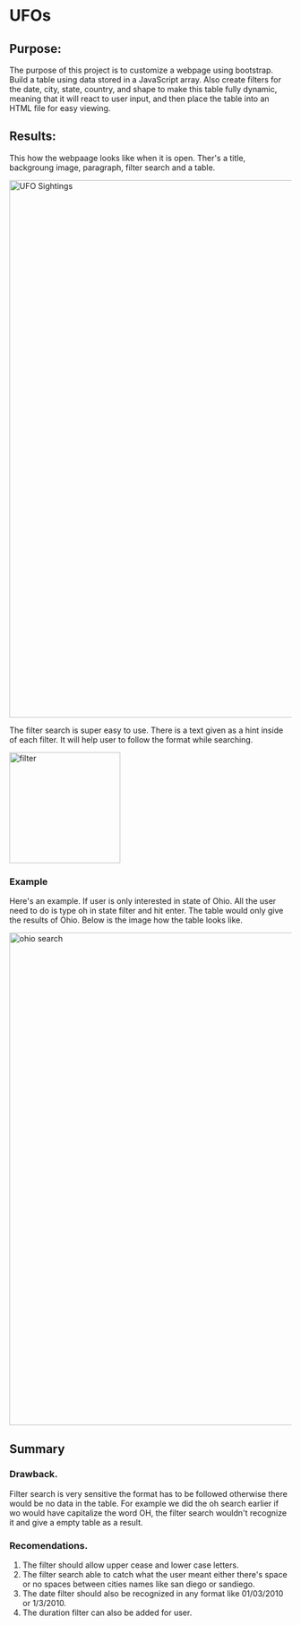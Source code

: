 # UFOs
## Purpose:
The purpose of this project is to customize a webpage using bootstrap. Build a table using data stored in a JavaScript array. Also create filters for the date, city, state, country, and shape to make this table fully dynamic, meaning that it will react to user input, and then place the table into an HTML file for easy viewing.
## Results:
This how the webpaage looks like when it is open. Ther's a title, backgroung image, paragraph, filter search and a table.

<img width="960" alt="UFO Sightings" src="https://user-images.githubusercontent.com/107155888/187001801-d5224030-a8fa-46b1-9ed8-258ec54e0d1d.png">

The filter search is super easy to use. There is a text given as a hint inside of each filter. It will help user to follow the format while searching.

<img width="198" alt="filter" src="https://user-images.githubusercontent.com/107155888/187001810-801db6e1-8052-42ad-af74-0e423ae1de13.png">

### Example
Here's an example. If user is only interested in state of Ohio. All the user need to do is type oh in state filter and hit enter. The table would only give the results of Ohio. Below is the image how the table looks like.

<img width="880" alt="ohio search" src="https://user-images.githubusercontent.com/107155888/187003098-cb00b756-921c-4707-b66b-d9da2334ee4d.png">

## Summary
### Drawback.
Filter search is very sensitive the format has to be followed otherwise there would be no data in the table. For example we did the oh search earlier if wo would have capitalize the word OH, the filter search wouldn't recognize it and give a empty table as a result.

### Recomendations.
1. The filter should allow upper cease and lower case letters.
2. The filter search able to catch what the user meant either there's space or no spaces between cities names like san diego or sandiego.
3. The date filter should also be recognized in any format like 01/03/2010 or 1/3/2010.
4. The duration filter can also be added for user.
